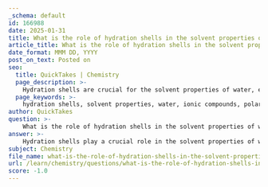 ```yaml
---
_schema: default
id: 166988
date: 2025-01-31
title: What is the role of hydration shells in the solvent properties of water?
article_title: What is the role of hydration shells in the solvent properties of water?
date_format: MMM DD, YYYY
post_on_text: Posted on
seo:
  title: QuickTakes | Chemistry
  page_description: >-
    Hydration shells are crucial for the solvent properties of water, enabling it to dissolve ionic and polar substances, facilitating biological processes, and contributing to water's unique characteristics.
  page_keywords: >-
    hydration shells, solvent properties, water, ionic compounds, polar substances, biological importance, enzyme function, dissociation, biochemical reactions, molecular structure, polarity, hydrogen bonds, cohesion, adhesion, sodium chloride, sugar, aqueous environments
author: QuickTakes
question: >-
    What is the role of hydration shells in the solvent properties of water?
answer: >-
    Hydration shells play a crucial role in the solvent properties of water, primarily due to the unique molecular structure and polarity of water molecules. Here’s a detailed explanation of their significance:\n\n### 1. Formation of Hydration Shells\nWhen ionic or polar substances dissolve in water, water molecules surround the solute particles, forming hydration shells. This occurs because water is a polar molecule, with a partial negative charge on the oxygen atom and partial positive charges on the hydrogen atoms. The orientation of water molecules around ions or polar molecules is dictated by these charges:\n\n- **Cations (positively charged ions)**: Water molecules orient themselves with the oxygen atom (δ-) facing the cation, stabilizing it in solution.\n- **Anions (negatively charged ions)**: Water molecules orient with the hydrogen atoms (δ+) facing the anion, similarly stabilizing it.\n\n### 2. Solvent Capabilities\nThe formation of hydration shells is essential for water's ability to act as a solvent. The hydration shells effectively isolate the solute particles from one another, preventing them from recombining and allowing them to remain dispersed in the solution. This is particularly important for:\n\n- **Dissolving Ionic Compounds**: For example, when table salt (NaCl) is added to water, the Na+ and Cl- ions are surrounded by water molecules, leading to their dissociation and solubility.\n- **Dissolving Polar Molecules**: Polar substances, such as sugars, also dissolve in water as the partial charges of water molecules attract and stabilize the polar regions of these molecules.\n\n### 3. Biological Importance\nHydration shells are vital in biological systems. They facilitate biochemical reactions by ensuring that reactants are in solution and can interact effectively. For instance, enzymes often require substrates to be in a hydrated state to catalyze reactions efficiently. Additionally, hydration shells help maintain the structure and function of proteins and nucleic acids by stabilizing their conformations in aqueous environments.\n\n### 4. Impact on Properties of Water\nThe ability of water to form hydration shells contributes to several of its unique properties, including:\n\n- **High Solvent Power**: Water can dissolve a wide range of substances, making it an excellent medium for chemical reactions in living organisms.\n- **Cohesion and Adhesion**: The interactions between water molecules and solutes also contribute to water's cohesive and adhesive properties, which are important for processes like capillary action in plants.\n\nIn summary, hydration shells are integral to the solvent properties of water, enabling it to dissolve various substances and facilitating essential biological processes. The polar nature of water and its ability to form hydrogen bonds are fundamental to the formation of these hydration shells, highlighting the importance of water in both chemistry and biology.
subject: Chemistry
file_name: what-is-the-role-of-hydration-shells-in-the-solvent-properties-of-water.md
url: /learn/chemistry/questions/what-is-the-role-of-hydration-shells-in-the-solvent-properties-of-water
score: -1.0
---
```


&nbsp;